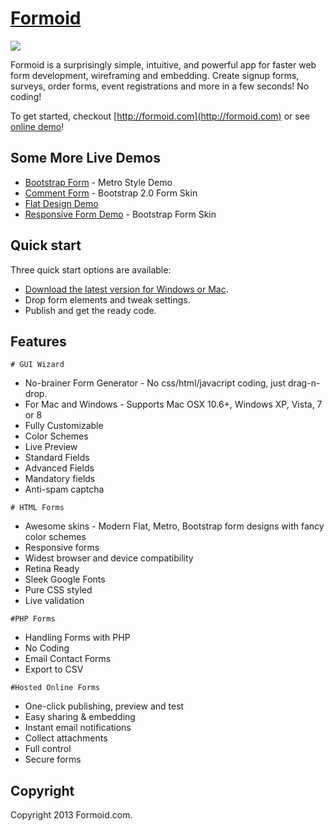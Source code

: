 # [Formoid](http://formoid.com)

<a href="http://formoid.com">
  <img src="http://formoid.github.com/Formoid/formoid.jpg">
</a>



Formoid is a surprisingly simple, intuitive, and powerful app for faster web form development, wireframing and embedding. 
Create signup forms, surveys, order forms, event registrations and more in a few seconds! No coding!

To get started, checkout [http://formoid.com](http://formoid.com) or see [online demo](http://formoid.github.com/Formoid/)!

## Some More Live Demos

*    [Bootstrap Form](http://formoid.github.io/bootstrap-form.html) - Metro Style Demo
*    [Comment Form](http://formoid.com/demo-comment.html) - Bootstrap 2.0 Form Skin
*    [Flat Design Demo](http://www.formoid.com/demo-bug-report.html)
*    [Responsive Form Demo](http://www.formoid.com/responsive.html) - Bootstrap Form Skin

## Quick start

Three quick start options are available:

* [Download the latest version for Windows or Mac](http://formoid.com).
* Drop form elements and tweak settings.
* Publish and get the ready code.

## Features

    # GUI Wizard
*   No-brainer Form Generator - No css/html/javacript coding, just drag-n-drop. 
*    For Mac and Windows - Supports Mac OSX 10.6+, Windows XP, Vista, 7 or 8
*    Fully Customizable
*    Color Schemes
*    Live Preview 
*    Standard Fields 
*    Advanced Fields
*    Mandatory fields 
*    Anti-spam captcha 

    # HTML Forms
*    Awesome skins - Modern Flat, Metro, Bootstrap form designs with fancy color schemes
*    Responsive forms 
*    Widest browser and device compatibility 
*    Retina Ready 
*    Sleek Google Fonts 
*    Pure CSS styled
*    Live validation

    #PHP Forms
*    Handling Forms with PHP 
*    No Coding 
*    Email Contact Forms 
*    Export to CSV

    #Hosted Online Forms
*    One-click publishing, preview and test
*    Easy sharing & embedding 
*    Instant email notifications 
*    Collect attachments 
*    Full control
*    Secure forms 

## Copyright

Copyright 2013 Formoid.com.
